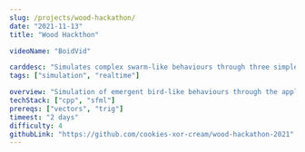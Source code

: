```yaml
---
slug: /projects/wood-hackathon/
date: "2021-11-13"
title: "Wood Hackthon"

videoName: "BoidVid"

carddesc: "Simulates complex swarm-like behaviours through three simple rules. An example of emergent behaviour."
tags: ["simulation", "realtime"]

overview: "Simulation of emergent bird-like behaviours through the application of three simple rules"
techStack: ["cpp", "sfml"]
prereqs: ["vectors", "trig"]
timeest: "2 days"
difficulty: 4
githubLink: "https://github.com/cookies-xor-cream/wood-hackathon-2021"
---
```

